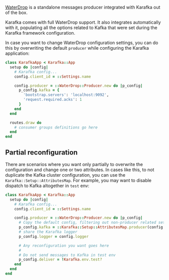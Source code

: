 [WaterDrop](https://github.com/karafka/waterdrop) is a standalone messages producer integrated with Karafka out of the box.

Karafka comes with full WaterDrop support. It also integrates automatically with it, populating all the options related to Kafka that were set during the Karafka framework configuration.

In case you want to change WaterDrop configuration settings, you can do this by overwriting the default `producer` while configuring the Karafka application:

```ruby
class KarafkaApp < Karafka::App
  setup do |config|
    # Karafka config...
    config.client_id = ::Settings.name

    config.producer = ::WaterDrop::Producer.new do |p_config|
      p_config.kafka = {
        'bootstrap.servers': 'localhost:9092',
        'request.required.acks': 1
      }
    end
  end

  routes.draw do
    # consumer groups definitions go here
  end
end
```


## Partial reconfiguration

There are scenarios where you want only partially to overwrite the configuration and change one or two attributes. In cases like this, to not duplicate the Kafka cluster configuration, you can use the `Karafka::Setup::AttributesMap`. For example, you may want to disable dispatch to Kafka altogether in `test` env:

```ruby
class KarafkaApp < Karafka::App
  setup do |config|
    # Karafka config...
    config.client_id = ::Settings.name

    config.producer = ::WaterDrop::Producer.new do |p_config|
      # Copy the default config, filtering out non-producer related settings
      p_config.kafka = ::Karafka::Setup::AttributesMap.producer(config.kafka.dup)
      # share the Karafka logger
      p_config.logger = config.logger

      # Any reconfiguration you want goes here
      #
      # Do not send messages to Kafka in test env
      p_config.deliver = !Karafka.env.test?
    end
  end
end
```
